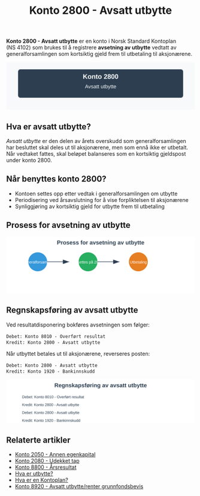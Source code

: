 ﻿---
title: "Konto 2800 - Avsatt utbytte"
seoTitle: "Konto 2800 | Avsatt utbytte | Kontoplan"
description: "Konto 2800 brukes til å registrere avsatt utbytte vedtatt av generalforsamlingen som kortsiktig gjeld frem til utbetaling. Les om regler, prosess, bokføring og eksempler."
summary: "Konto 2800: avsatt utbytte. Når den brukes og hvordan bokføre."
---

**Konto 2800 - Avsatt utbytte** er en konto i Norsk Standard Kontoplan (NS 4102) som brukes til å registrere **avsetning av utbytte** vedtatt av generalforsamlingen som kortsiktig gjeld frem til utbetaling til aksjonærene.

![Illustrasjon av konto 2800 avsatt utbytte](2800-avsatt-utbytte-image.svg)

## Hva er avsatt utbytte?

*Avsatt utbytte* er den delen av årets overskudd som generalforsamlingen har besluttet skal deles ut til aksjonærene, men som ennå ikke er utbetalt. Når vedtaket fattes, skal beløpet balanseres som en kortsiktig gjeldspost under konto 2800.

## Når benyttes konto 2800?

* Kontoen settes opp etter vedtak i generalforsamlingen om utbytte
* Periodisering ved årsavslutning for å vise forpliktelsen til aksjonærene
* Synliggjøring av kortsiktig gjeld for utbytte frem til utbetaling

## Prosess for avsetning av utbytte

![Prosess for avsetning av utbytte](avsetningsprosess.svg)

## Regnskapsføring av avsatt utbytte

Ved resultatdisponering bokføres avsetningen som følger:
```
Debet: Konto 8010 - Overført resultat
Kredit: Konto 2800 - Avsatt utbytte
```

Når utbyttet betales ut til aksjonærene, reverseres posten:
```
Debet: Konto 2800 - Avsatt utbytte
Kredit: Konto 1920 - Bankinnskudd
```

![Regnskapsføring av avsatt utbytte](regnskapsforing.svg)

## Relaterte artikler

* [Konto 2050 - Annen egenkapital](/blogs/kontoplan/2050-annen-egenkapital "Konto 2050 - Annen egenkapital: Annen egenkapital i Norsk Standard Kontoplan")
* [Konto 2080 - Udekket tap](/blogs/kontoplan/2080-udekket-tap "Konto 2080 - Udekket tap: Udekket tap i Norsk Standard Kontoplan")
* [Konto 8800 - Årsresultat](/blogs/kontoplan/8800-arsresultat "Konto 8800 - Årsresultat")
* [Hva er utbytte?](/blogs/regnskap/hva-er-utbytte "Hva er Utbytte? Regnskapsføring og Skattemessige Konsekvenser")
* [Hva er en Kontoplan?](/blogs/regnskap/hva-er-kontoplan "Hva er en Kontoplan? Komplett Guide til Kontoplaner i Norsk Regnskap")
* [Konto 8920 - Avsatt utbytte/renter grunnfondsbevis](/blogs/kontoplan/8920-avsatt-utbytte-renter-grunnfondsbevis "Konto 8920 - Avsatt utbytte/renter grunnfondsbevis: Avsetning av utbytte og renter på grunnfondsbevis som kortsiktig gjeld")






